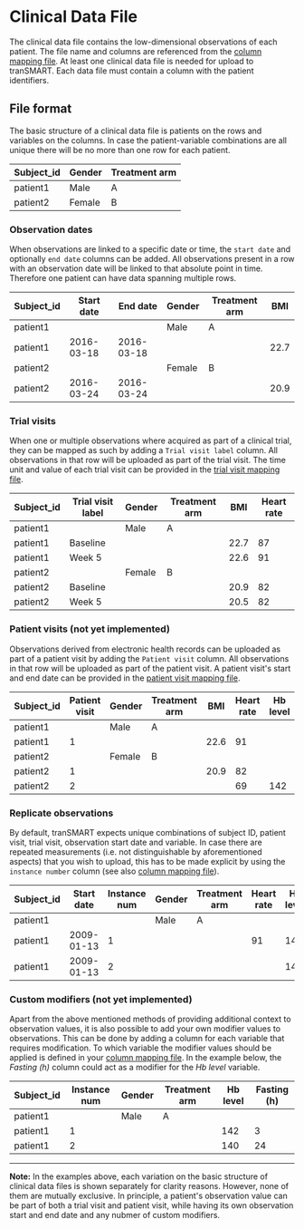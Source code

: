Clinical Data File
================

The clinical data file contains the low-dimensional observations of each patient. The file name and columns are referenced from the [column mapping file](column-mapping.md). At least one clinical data file is needed for upload to tranSMART. Each data file must contain a column with the patient identifiers.

File format
------------

The basic structure of a clinical data file is patients on the rows and variables on the columns. In case the patient-variable combinations are all unique there will be no more than one row for each patient.

| Subject_id | Gender | Treatment arm |
|----------|--------|---------------|
| patient1 | Male   | A             |
| patient2 | Female | B             |

### Observation dates
When observations are linked to a specific date or time, the `start date` and optionally `end date` columns can be added. All observations present in a row with an observation date will be linked to that absolute point in time. Therefore one patient can have data spanning multiple rows.

| Subject_id | Start date | End date   | Gender | Treatment arm | BMI  |
|----------|------------|------------|--------|---------------|------|
| patient1 |            |            | Male   | A             |      |
| patient1 | 2016-03-18 | 2016-03-18 |        |               | 22.7 |
| patient2 |            |            | Female | B             |      |
| patient2 | 2016-03-24 | 2016-03-24 |        |               | 20.9 |

### Trial visits
When one or multiple observations where acquired as part of a clinical trial, they can be mapped as such by adding a `Trial visit label` column. All observations in that row will be uploaded as part of the trial visit. The time unit and value of each trial visit can be provided in the [trial visit mapping file](trial-visit-mapping.md).

| Subject_id | Trial visit label | Gender | Treatment arm | BMI  | Heart rate |
|----------|-------------------|--------|---------------|------|------------|
| patient1 |                   | Male   | A             |      |            |
| patient1 | Baseline          |        |               | 22.7 | 87         |
| patient1 | Week 5            |        |               | 22.6 | 91         |
| patient2 |                   | Female | B             |      |            |
| patient2 | Baseline          |        |               | 20.9 | 82         |
| patient2 | Week 5            |        |               | 20.5 | 82         |


### Patient visits (not yet implemented)
Observations derived from electronic health records can be uploaded as part of a patient visit by adding the `Patient visit` column. All observations in that row will be uploaded as part of the patient visit. A patient visit's start and end date can be provided in the [patient visit mapping file](patient-visit-mapping.md).

| Subject_id | Patient visit | Gender | Treatment arm | BMI  | Heart rate | Hb level |
|------------|---------------|--------|---------------|------|------------|----------|
| patient1   |               | Male   | A             |      |            |          |
| patient1   | 1             |        |               | 22.6 | 91         |          |
| patient2   |               | Female | B             |      |            |          |
| patient2   | 1             |        |               | 20.9 | 82         |          |
| patient2   | 2             |        |               |      | 69         | 142      |

### Replicate observations
By default, tranSMART expects unique combinations of subject ID, patient visit, trial visit, observation start date and variable. In case there are repeated measurements (i.e. not distinguishable by aforementioned aspects) that you wish to upload, this has to be made explicit by using the `instance number` column (see also [column mapping file](column-mapping.md)).

| Subject_id | Start date | Instance num | Gender | Treatment arm | Heart rate | Hb level |
|------------|------------|--------------|--------|---------------|------------|----------|
| patient1   |            |              | Male   | A             |            |          |
| patient1   | 2009-01-13 | 1            |        |               | 91         | 142      |
| patient1   | 2009-01-13 | 2            |        |               |            | 140      |

### Custom modifiers (not yet implemented)
Apart from the above mentioned methods of providing additional context to observation values, it is also possible to add your own modifier values to observations. This can be done by adding a column for each variable that requires modification. To which variable the modifier values should be applied is defined in your [column mapping file](column-mapping.md). In the example below, the *_Fasting (h)_* column could act as a modifier for the *_Hb level_* variable.

| Subject_id | Instance num | Gender | Treatment arm | Hb level | Fasting (h) |
|------------|--------------|--------|---------------|----------|-------------|
| patient1   |              | Male   | A             |          |             |
| patient1   | 1            |        |               | 142      | 3           |
| patient1   | 2            |        |               | 140      | 24          |

___

**Note:** In the examples above, each variation on the basic structure of clinical data files is shown separately for clarity reasons. However, none of them are mutually exclusive. In principle, a patient's observation value can be part of both a trial visit and patient visit, while having its own observation start and end date and any nubmer of custom modifiers.
